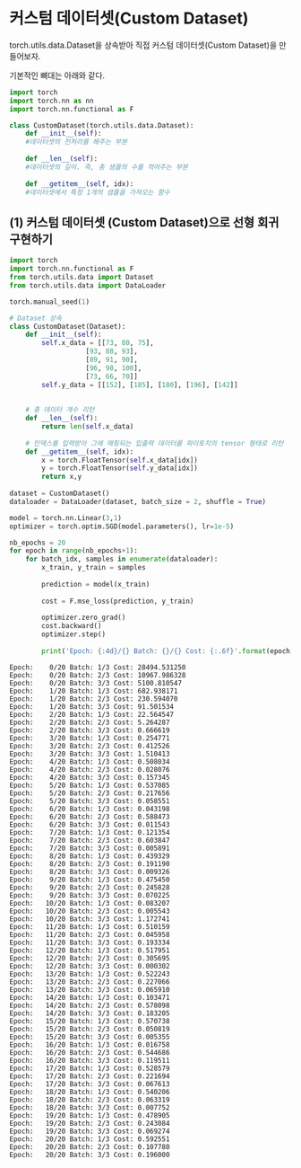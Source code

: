 # 커스텀 데이터셋(Custom Dataset)

torch.utils.data.Dataset을 상속받아 직접 커스텀 데이터셋(Custom Dataset)을 만들어보자.

기본적인 뼈대는 아래와 같다.


```python
import torch
import torch.nn as nn
import torch.nn.functional as F

class CustomDataset(torch.utils.data.Dataset):
    def __init__(self):
    #데이터셋의 전처리를 해주는 부분
        
    def __len__(self):
    #데이터셋의 길이. 즉, 총 샘플의 수를 적어주는 부분
    
    def __getitem__(self, idx):
    #데이터셋에서 특정 1개의 샘플을 가져오는 함수
```

## (1) 커스텀 데이터셋 (Custom Dataset)으로 선형 회귀 구현하기


```python
import torch
import torch.nn.functional as F
from torch.utils.data import Dataset
from torch.utils.data import DataLoader

torch.manual_seed(1)

# Dataset 상속
class CustomDataset(Dataset):
    def __init__(self):
        self.x_data = [[73, 80, 75],
                   [93, 88, 93],
                   [89, 91, 90],
                   [96, 98, 100],
                   [73, 66, 70]]
        self.y_data = [[152], [185], [180], [196], [142]]
        
    
    # 총 데이터 개수 리턴
    def __len__(self):
        return len(self.x_data)
    
    # 인덱스를 입력받아 그에 매핑되는 입출력 데이터를 파이토치의 tensor 형태로 리턴
    def __getitem__(self, idx):
        x = torch.FloatTensor(self.x_data[idx])
        y = torch.FloatTensor(self.y_data[idx])
        return x,y
    
dataset = CustomDataset()
dataloader = DataLoader(dataset, batch_size = 2, shuffle = True)

model = torch.nn.Linear(3,1)
optimizer = torch.optim.SGD(model.parameters(), lr=1e-5)

nb_epochs = 20
for epoch in range(nb_epochs+1):
    for batch_idx, samples in enumerate(dataloader):
        x_train, y_train = samples
        
        prediction = model(x_train)
        
        cost = F.mse_loss(prediction, y_train)
        
        optimizer.zero_grad()
        cost.backward()
        optimizer.step()
        
        print('Epoch: {:4d}/{} Batch: {}/{} Cost: {:.6f}'.format(epoch, nb_epochs, batch_idx+1, len(dataloader), cost.item() ) )
```

    Epoch:    0/20 Batch: 1/3 Cost: 28494.531250
    Epoch:    0/20 Batch: 2/3 Cost: 10967.986328
    Epoch:    0/20 Batch: 3/3 Cost: 5100.810547
    Epoch:    1/20 Batch: 1/3 Cost: 682.938171
    Epoch:    1/20 Batch: 2/3 Cost: 230.594070
    Epoch:    1/20 Batch: 3/3 Cost: 91.501534
    Epoch:    2/20 Batch: 1/3 Cost: 22.564547
    Epoch:    2/20 Batch: 2/3 Cost: 5.264287
    Epoch:    2/20 Batch: 3/3 Cost: 0.666619
    Epoch:    3/20 Batch: 1/3 Cost: 0.254771
    Epoch:    3/20 Batch: 2/3 Cost: 0.412526
    Epoch:    3/20 Batch: 3/3 Cost: 1.510413
    Epoch:    4/20 Batch: 1/3 Cost: 0.508034
    Epoch:    4/20 Batch: 2/3 Cost: 0.028076
    Epoch:    4/20 Batch: 3/3 Cost: 0.157345
    Epoch:    5/20 Batch: 1/3 Cost: 0.537085
    Epoch:    5/20 Batch: 2/3 Cost: 0.217656
    Epoch:    5/20 Batch: 3/3 Cost: 0.058551
    Epoch:    6/20 Batch: 1/3 Cost: 0.043198
    Epoch:    6/20 Batch: 2/3 Cost: 0.588473
    Epoch:    6/20 Batch: 3/3 Cost: 0.011543
    Epoch:    7/20 Batch: 1/3 Cost: 0.121354
    Epoch:    7/20 Batch: 2/3 Cost: 0.603847
    Epoch:    7/20 Batch: 3/3 Cost: 0.005891
    Epoch:    8/20 Batch: 1/3 Cost: 0.439329
    Epoch:    8/20 Batch: 2/3 Cost: 0.191190
    Epoch:    8/20 Batch: 3/3 Cost: 0.009326
    Epoch:    9/20 Batch: 1/3 Cost: 0.475450
    Epoch:    9/20 Batch: 2/3 Cost: 0.245828
    Epoch:    9/20 Batch: 3/3 Cost: 0.070225
    Epoch:   10/20 Batch: 1/3 Cost: 0.083207
    Epoch:   10/20 Batch: 2/3 Cost: 0.005543
    Epoch:   10/20 Batch: 3/3 Cost: 1.172741
    Epoch:   11/20 Batch: 1/3 Cost: 0.510159
    Epoch:   11/20 Batch: 2/3 Cost: 0.045958
    Epoch:   11/20 Batch: 3/3 Cost: 0.193334
    Epoch:   12/20 Batch: 1/3 Cost: 0.517951
    Epoch:   12/20 Batch: 2/3 Cost: 0.305695
    Epoch:   12/20 Batch: 3/3 Cost: 0.000302
    Epoch:   13/20 Batch: 1/3 Cost: 0.522243
    Epoch:   13/20 Batch: 2/3 Cost: 0.227066
    Epoch:   13/20 Batch: 3/3 Cost: 0.065910
    Epoch:   14/20 Batch: 1/3 Cost: 0.103471
    Epoch:   14/20 Batch: 2/3 Cost: 0.578098
    Epoch:   14/20 Batch: 3/3 Cost: 0.183205
    Epoch:   15/20 Batch: 1/3 Cost: 0.570738
    Epoch:   15/20 Batch: 2/3 Cost: 0.050819
    Epoch:   15/20 Batch: 3/3 Cost: 0.005355
    Epoch:   16/20 Batch: 1/3 Cost: 0.016758
    Epoch:   16/20 Batch: 2/3 Cost: 0.544686
    Epoch:   16/20 Batch: 3/3 Cost: 0.119511
    Epoch:   17/20 Batch: 1/3 Cost: 0.528579
    Epoch:   17/20 Batch: 2/3 Cost: 0.221694
    Epoch:   17/20 Batch: 3/3 Cost: 0.067613
    Epoch:   18/20 Batch: 1/3 Cost: 0.540206
    Epoch:   18/20 Batch: 2/3 Cost: 0.063319
    Epoch:   18/20 Batch: 3/3 Cost: 0.007752
    Epoch:   19/20 Batch: 1/3 Cost: 0.478905
    Epoch:   19/20 Batch: 2/3 Cost: 0.243084
    Epoch:   19/20 Batch: 3/3 Cost: 0.069274
    Epoch:   20/20 Batch: 1/3 Cost: 0.592551
    Epoch:   20/20 Batch: 2/3 Cost: 0.107780
    Epoch:   20/20 Batch: 3/3 Cost: 0.196000
    
